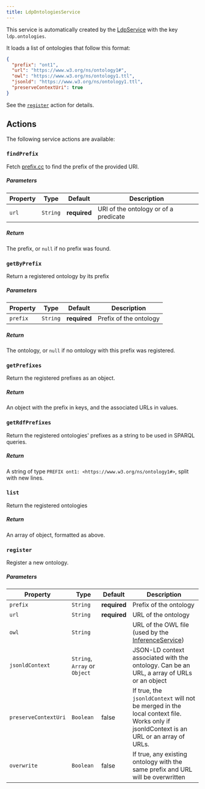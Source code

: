 ```yaml
---
title: LdpOntologiesService
---
```


This service is automatically created by the [LdpService](index) with the key `ldp.ontologies`.

It loads a list of ontologies that follow this format:

```json
{
  "prefix": "ont1",
  "url": "https://www.w3.org/ns/ontology1#",
  "owl": "https://www.w3.org/ns/ontology1.ttl",
  "jsonld": "https://www.w3.org/ns/ontology1.ttl",
  "preserveContextUri": true
}
```

See the [`register`](#register) action for details.

## Actions

The following service actions are available:

### `findPrefix`

Fetch [prefix.cc](https://prefix.cc) to find the prefix of the provided URI.

##### Parameters

| Property | Type     | Default      | Description                           |
| -------- | -------- | ------------ | ------------------------------------- |
| `url`    | `String` | **required** | URI of the ontology or of a predicate |

##### Return

The prefix, or `null` if no prefix was found.

### `getByPrefix`

Return a registered ontology by its prefix

##### Parameters

| Property | Type     | Default      | Description            |
| -------- | -------- | ------------ | ---------------------- |
| `prefix` | `String` | **required** | Prefix of the ontology |

##### Return

The ontology, or `null` if no ontology with this prefix was registered.

### `getPrefixes`

Return the registered prefixes as an object.

##### Return

An object with the prefix in keys, and the associated URLs in values.

### `getRdfPrefixes`

Return the registered ontologies' prefixes as a string to be used in SPARQL queries.

##### Return

A string of type `PREFIX ont1: <https://www.w3.org/ns/ontology1#>`, split with new lines.

### `list`

Return the registered ontologies

##### Return

An array of object, formatted as above.

### `register`

Register a new ontology.

##### Parameters

| Property             | Type                          | Default      | Description                                                                                                                           |
| -------------------- | ----------------------------- | ------------ | ------------------------------------------------------------------------------------------------------------------------------------- |
| `prefix`             | `String`                      | **required** | Prefix of the ontology                                                                                                                |
| `url`                | `String`                      | **required** | URL of the ontology                                                                                                                   |
| `owl`                | `String`                      |              | URL of the OWL file (used by the [InferenceService](../inference.md))                                                                 |
| `jsonldContext`      | `String`, `Array` or `Object` |              | JSON-LD context associated with the ontology. Can be an URL, a array of URLs or an object                                             |
| `preserveContextUri` | `Boolean`                     | false        | If true, the `jsonldContext` will not be merged in the local context file. Works only if jsonldContext is an URL or an array of URLs. |
| `overwrite`          | `Boolean`                     | false        | If true, any existing ontology with the same prefix and URL will be overwritten                                                       |
